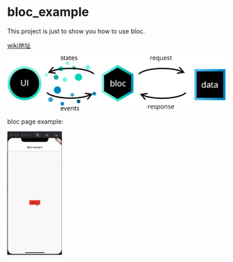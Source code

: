 # bloc_example

This project is just to show you how to use bloc.

[wiki地址](https://github.com/juliver-d/bloc_example/wiki/bloc初体验)

![bloc](./source/bloc_architecture_full.png)

bloc page example:

<img src='./source/bloc_page.gif' alt='page' width='25%'>
